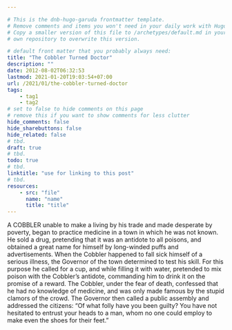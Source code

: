 ```yaml
---

# This is the dnb-hugo-garuda frontmatter template. 
# Remove comments and items you won't need in your daily work with Hugo.
# Copy a smaller version of this file to /archetypes/default.md in your
# own repository to overwrite this version.

# default front matter that you probably always need:
title: "The Cobbler Turned Doctor"
description: ""
date: 2012-08-02T06:32:53
lastmod: 2021-01-20T19:03:54+07:00
url: /2021/01/the-cobbler-turned-doctor
tags:
    - tag1
    - tag2
# set to false to hide comments on this page
# remove this if you want to show comments for less clutter
hide_comments: false
hide_sharebuttons: false
hide_related: false
# tbd.
draft: true
# tbd.
todo: true
# tbd.
linktitle: "use for linking to this post"
# tbd.
resources:
    - src: "file"
      name: "name"
      title: "title"
---
```

A COBBLER unable to make a living by his trade and made desperate by poverty, began to practice medicine in a town in which he was not known. He sold a drug, pretending that it was an antidote to all poisons, and obtained a great name for himself by long-winded puffs and advertisements. When the Cobbler happened to fall sick himself of a serious illness, the Governor of the town determined to test his skill. For this purpose he called for a cup, and while filling it with water, pretended to mix poison with the Cobbler’s antidote, commanding him to drink it on the promise of a reward. The Cobbler, under the fear of death, confessed that he had no knowledge of medicine, and was only made famous by the stupid clamors of the crowd. The Governor then called a public assembly and addressed the citizens: “Of what folly have you been guilty? You have not hesitated to entrust your heads to a man, whom no one could employ to make even the shoes for their feet.”

